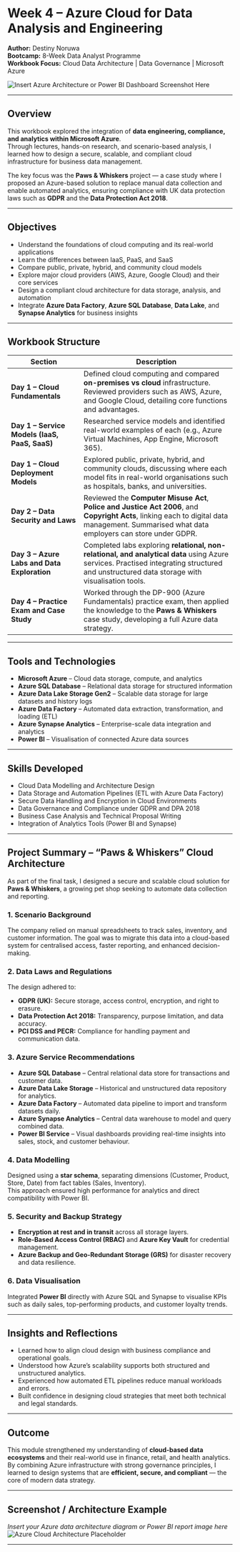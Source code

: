 # Week 4 – Azure Cloud for Data Analysis and Engineering  

**Author:** Destiny Noruwa  
**Bootcamp:** 8-Week Data Analyst Programme  
**Workbook Focus:** Cloud Data Architecture | Data Governance | Microsoft Azure  

![Insert Azure Architecture or Power BI Dashboard Screenshot Here](insert-your-image-link-here)

---

## Overview  

This workbook explored the integration of **data engineering, compliance, and analytics within Microsoft Azure**.  
Through lectures, hands-on research, and scenario-based analysis, I learned how to design a secure, scalable, and compliant cloud infrastructure for business data management.  

The key focus was the **Paws & Whiskers** project — a case study where I proposed an Azure-based solution to replace manual data collection and enable automated analytics, ensuring compliance with UK data protection laws such as **GDPR** and the **Data Protection Act 2018**.  

---

## Objectives  

- Understand the foundations of cloud computing and its real-world applications  
- Learn the differences between IaaS, PaaS, and SaaS  
- Compare public, private, hybrid, and community cloud models  
- Explore major cloud providers (AWS, Azure, Google Cloud) and their core services  
- Design a compliant cloud architecture for data storage, analysis, and automation  
- Integrate **Azure Data Factory**, **Azure SQL Database**, **Data Lake**, and **Synapse Analytics** for business insights  

---

## Workbook Structure  

| Section | Description |
|----------|-------------|
| **Day 1 – Cloud Fundamentals** | Defined cloud computing and compared **on-premises vs cloud** infrastructure. Reviewed providers such as AWS, Azure, and Google Cloud, detailing core functions and advantages. |
| **Day 1 – Service Models (IaaS, PaaS, SaaS)** | Researched service models and identified real-world examples of each (e.g., Azure Virtual Machines, App Engine, Microsoft 365). |
| **Day 1 – Cloud Deployment Models** | Explored public, private, hybrid, and community clouds, discussing where each model fits in real-world organisations such as hospitals, banks, and universities. |
| **Day 2 – Data Security and Laws** | Reviewed the **Computer Misuse Act**, **Police and Justice Act 2006**, and **Copyright Acts**, linking each to digital data management. Summarised what data employers can store under GDPR. |
| **Day 3 – Azure Labs and Data Exploration** | Completed labs exploring **relational, non-relational, and analytical data** using Azure services. Practised integrating structured and unstructured data storage with visualisation tools. |
| **Day 4 – Practice Exam and Case Study** | Worked through the DP-900 (Azure Fundamentals) practice exam, then applied the knowledge to the **Paws & Whiskers** case study, developing a full Azure data strategy. |

---

## Tools and Technologies  

- **Microsoft Azure** – Cloud data storage, compute, and analytics  
- **Azure SQL Database** – Relational data storage for structured information  
- **Azure Data Lake Storage Gen2** – Scalable data storage for large datasets and history logs  
- **Azure Data Factory** – Automated data extraction, transformation, and loading (ETL)  
- **Azure Synapse Analytics** – Enterprise-scale data integration and analytics  
- **Power BI** – Visualisation of connected Azure data sources  

---

## Skills Developed  

- Cloud Data Modelling and Architecture Design  
- Data Storage and Automation Pipelines (ETL with Azure Data Factory)  
- Secure Data Handling and Encryption in Cloud Environments  
- Data Governance and Compliance under GDPR and DPA 2018  
- Business Case Analysis and Technical Proposal Writing  
- Integration of Analytics Tools (Power BI and Synapse)  

---

## Project Summary – “Paws & Whiskers” Cloud Architecture  

As part of the final task, I designed a secure and scalable cloud solution for **Paws & Whiskers**, a growing pet shop seeking to automate data collection and reporting.  

### 1. Scenario Background  
The company relied on manual spreadsheets to track sales, inventory, and customer information. The goal was to migrate this data into a cloud-based system for centralised access, faster reporting, and enhanced decision-making.

### 2. Data Laws and Regulations  
The design adhered to:  
- **GDPR (UK):** Secure storage, access control, encryption, and right to erasure.  
- **Data Protection Act 2018:** Transparency, purpose limitation, and data accuracy.  
- **PCI DSS and PECR:** Compliance for handling payment and communication data.  

### 3. Azure Service Recommendations  
- **Azure SQL Database** – Central relational data store for transactions and customer data.  
- **Azure Data Lake Storage** – Historical and unstructured data repository for analytics.  
- **Azure Data Factory** – Automated data pipeline to import and transform datasets daily.  
- **Azure Synapse Analytics** – Central data warehouse to model and query combined data.  
- **Power BI Service** – Visual dashboards providing real-time insights into sales, stock, and customer behaviour.  

### 4. Data Modelling  
Designed using a **star schema**, separating dimensions (Customer, Product, Store, Date) from fact tables (Sales, Inventory).  
This approach ensured high performance for analytics and direct compatibility with Power BI.

### 5. Security and Backup Strategy  
- **Encryption at rest and in transit** across all storage layers.  
- **Role-Based Access Control (RBAC)** and **Azure Key Vault** for credential management.  
- **Azure Backup and Geo-Redundant Storage (GRS)** for disaster recovery and data resilience.  

### 6. Data Visualisation  
Integrated **Power BI** directly with Azure SQL and Synapse to visualise KPIs such as daily sales, top-performing products, and customer loyalty trends.

---

## Insights and Reflections  

- Learned how to align cloud design with business compliance and operational goals.  
- Understood how Azure’s scalability supports both structured and unstructured analytics.  
- Experienced how automated ETL pipelines reduce manual workloads and errors.  
- Built confidence in designing cloud strategies that meet both technical and legal standards.  

---

## Outcome  

This module strengthened my understanding of **cloud-based data ecosystems** and their real-world use in finance, retail, and health analytics.  
By combining Azure infrastructure with strong governance principles, I learned to design systems that are **efficient, secure, and compliant** — the core of modern data strategy.

---

## Screenshot / Architecture Example  

*Insert your Azure data architecture diagram or Power BI report image here*  
![Azure Cloud Architecture Placeholder](insert-your-image-link-here)

---
